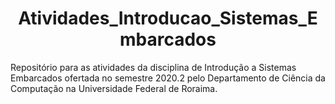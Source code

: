 <h1 align="center">Atividades_Introducao_Sistemas_Embarcados</h1>

<p>Repositório para as atividades da disciplina de Introdução a Sistemas Embarcados ofertada no semestre 2020.2 pelo Departamento de Ciência da Computação na Universidade Federal de Roraima.</p>
